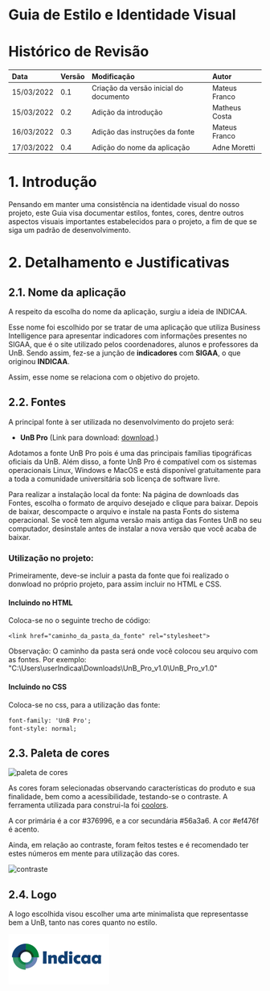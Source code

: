 # Guia de Estilo e Identidade Visual

# Histórico de Revisão
| Data   | Versão | Modificação  | Autor  |
| :- | :- | :- | :- |
| 15/03/2022 | 0.1 | Criação da versão inicial do documento| Mateus Franco |
| 15/03/2022 | 0.2 | Adição da introdução | Matheus Costa |
| 16/03/2022 | 0.3 | Adição das instruções da fonte | Mateus Franco |
| 17/03/2022 | 0.4 | Adição do nome da aplicação | Adne Moretti |

# 1. Introdução
Pensando em manter uma consistência na identidade visual do nosso projeto, este Guia visa documentar estilos, fontes, cores, dentre outros aspectos visuais importantes estabelecidos para o projeto, a fim de que se siga um padrão de desenvolvimento.

# 2. Detalhamento e Justificativas

## 2.1. Nome da aplicação

A respeito da escolha do nome da aplicação, surgiu a ideia de INDICAA.

Esse nome foi escolhido por se tratar de uma aplicação que utiliza Business Intelligence para apresentar indicadores com informações presentes no SIGAA, que é o site utilizado pelos coordenadores, alunos e professores da UnB. Sendo assim, fez-se a junção de **indicadores** com **SIGAA**, o que originou **INDICAA**.

Assim, esse nome se relaciona com o objetivo do projeto.

## 2.2. Fontes

A principal fonte à ser utilizada no desenvolvimento do projeto será: 

 - **UnB Pro** (Link para download: [download](http://marca.unb.br/fontesunb.php).)

Adotamos a fonte UnB Pro pois é uma das principais famílias tipográficas oficiais da UnB. Além disso, a fonte UnB Pro é compatível com os sistemas operacionais Linux, Windows e MacOS e está disponível gratuitamente para a toda a comunidade universitária sob licença de software livre. 

Para realizar a instalação local da fonte: Na página de downloads das Fontes, escolha o formato de arquivo desejado e clique para baixar. Depois de baixar, descompacte o arquivo e instale na pasta Fonts do sistema operacional. Se você tem alguma versão mais antiga das Fontes UnB no seu computador, desinstale antes de instalar a nova versão que você acaba de baixar.

### Utilização no projeto:
Primeiramente, deve-se incluir a pasta da fonte que foi realizado o donwload no próprio projeto, para assim incluir no HTML e CSS.
#### Incluindo no HTML

Coloca-se no <head> o seguinte trecho de código:

	<link href="caminho_da_pasta_da_fonte" rel="stylesheet">
Observação: O caminho da pasta será onde você colocou seu arquivo com as fontes. 
Por exemplo: 
    "C:\Users\userIndicaa\Downloads\UnB_Pro_v1.0\UnB_Pro_v1.0"
	

#### Incluindo no CSS

Coloca-se no css, para a utilização das fonte:

    font-family: 'UnB Pro';
	font-style: normal;

## 2.3. Paleta de cores
[comment]: <> (Responsável por Paleta de cores: Leticia)

![paleta de cores](img/identidade/paleta.png)

As cores foram selecionadas observando características do produto e sua finalidade, bem como a acessibilidade, testando-se o contraste. A ferramenta utilizada para construi-la foi [coolors](https://coolors.co/376996-56a3a6-364259-ef476f-edc841). 

A cor primária é a cor #376996, e a cor secundária #56a3a6. A cor #ef476f é acento.

Ainda, em relação ao contraste, foram feitos testes e é recomendado ter estes números em mente para utilização das cores.

<img src="img/identidade/contraste1.png" alt="contraste" width="200"/>

## 2.4. Logo
[comment]: <> (Responsável por Logo: Vitor)
	
A logo escolhida visou escolher uma arte minimalista que representasse bem a UnB, tanto nas cores quanto no estilo.

<img src="/docs/assets/logo/logo.png" alt="contraste" width="200"/>
